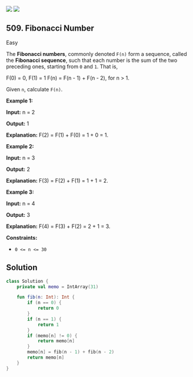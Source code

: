 [![](https://img.shields.io/github/stars/javadev/LeetCode-in-Kotlin?label=Stars&style=flat-square)](https://github.com/javadev/LeetCode-in-Kotlin)
[![](https://img.shields.io/github/forks/javadev/LeetCode-in-Kotlin?label=Fork%20me%20on%20GitHub%20&style=flat-square)](https://github.com/javadev/LeetCode-in-Kotlin/fork)

## 509\. Fibonacci Number

Easy

The **Fibonacci numbers**, commonly denoted `F(n)` form a sequence, called the **Fibonacci sequence**, such that each number is the sum of the two preceding ones, starting from `0` and `1`. That is,

F(0) = 0, F(1) = 1 F(n) = F(n - 1) + F(n - 2), for n > 1.

Given `n`, calculate `F(n)`.

**Example 1:**

**Input:** n = 2

**Output:** 1

**Explanation:** F(2) = F(1) + F(0) = 1 + 0 = 1.

**Example 2:**

**Input:** n = 3

**Output:** 2

**Explanation:** F(3) = F(2) + F(1) = 1 + 1 = 2.

**Example 3:**

**Input:** n = 4

**Output:** 3

**Explanation:** F(4) = F(3) + F(2) = 2 + 1 = 3.

**Constraints:**

*   `0 <= n <= 30`

## Solution

```kotlin
class Solution {
    private val memo = IntArray(31)

    fun fib(n: Int): Int {
        if (n == 0) {
            return 0
        }
        if (n == 1) {
            return 1
        }
        if (memo[n] != 0) {
            return memo[n]
        }
        memo[n] = fib(n - 1) + fib(n - 2)
        return memo[n]
    }
}
```